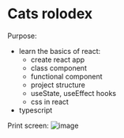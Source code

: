 # Cats rolodex

Purpose:
- learn the basics of react:
  - create react app
  - class component
  - functional component
  - project structure
  - useState, useEffect hooks
  - css in react
- typescript

Print screen:
![image](https://user-images.githubusercontent.com/108252343/222229240-4570a381-e407-4170-860d-513051adf060.png)
